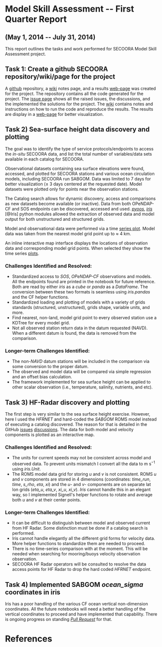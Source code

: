 # Model Skill Assessment -- First Quarter Report
## (May 1, 2014 -- July 31, 2014)

This report outlines the tasks and work performed for SECOORA Model
Skill Assessment project.

## Task 1: Create a github SECOORA repository/wiki/page for the project

A [github](https://github.com/ioos/secoora) repository, a [wiki](https://github.com/ioos/secoora/wiki) notes page, and a results [web-page](http://ocefpaf.github.io/secoora) was created for the project.
The repository contains all the code generated for the project.
The [issue page](https://github.com/ioos/secoora/issues) shows all the raised issues, the discussions, and the implemented the solutions for the project.
The [wiki](https://github.com/ioos/secoora/wiki) contains notes and instructions on how to run the code and reproduce the results.
The results are display in a [web-page](http://ocefpaf.github.io/secoora) for better visualization.


## Task 2) Sea-surface height data discovery and plotting

The goal was to identify the type of service protocols/endpoints to access the *in-situ* SECOORA data, and list the total number of variables/data sets available in each catalog for SECOORA.

Observational datasets containing sea surface elevations were found, accessed, and plotted for SECOORA stations and various ocean circulation models, including SECOORA run SABGOM.
Data was limited to 7 days for better visualization ($\pm$ 3 days centered at the requested date).
Model datasets were plotted only for points near the observation stations.

The Catalog search allows for dynamic discovery, access and comparisons as new datasets become available (or inactive).
Data from both OPeNDAP-CF and SOS endpoints can be discovered, accessed and used.
[*pyoos*](https://github.com/ioos/pyoos), [*iris*](http://scitools.org.uk/iris/) [@Iris] python modules allowed the extraction of observed data and model output for both unstructured and structured grids.

Model and observational data were performed via a time [series plot](http://ocefpaf.github.io/secoora/notebooks/inundation/2014-08-01/inundation_map.html).
Model data was taken from the nearest model grid point up to $\approx$ 4 km.

An inline interactive map interface displays the locations of observation data and corresponding model grid points.
When selected they show the time series [plots](http://ocefpaf.github.io/secoora/notebooks/inundation/2014-08-01/inundation_map.html).

### Challenges Identified and Resolved:

- Standardized access to *SOS*, *OPeNDAP-CF* observations and models.
  All the endpoints found are printed in the notebook for future reference.
  Both are read by either *iris* as a *cube* or *panda* as a *DataFrame*.
  The conversion between these two formats is seamless using *iris.pandas* and the CF helper functions.
- Standardized loading and plotting of models with a variety of grids standards (structured,  unstructured), grids shape, variable units, and more.
- Find nearest, non-land, model grid point to every observed station use a KDTree for every model grid.
- Not all observed station return data in the datum requested (NAVD).
  When a different datum is found, the data is removed from the comparison.

### Longer-term Challenges Identified:

- The non-*NAVD* datum stations will be included in the comparison via some conversion to the proper datum.
- The observed and model data will be compared via simple regression and an offset bias calculation.
- The framework implemented for sea surface height can be applied to other scalar observation (i.e., temperature, salinity, nutrients, and etc).

## Task 3) HF-Radar discovery and plotting

The first step is very similar to the sea surface height exercise.
However, here I used the *HFRNET* and hard-coded the *SABGOM* ROMS model instead of executing a catalog discovered.
The reason for that is detailed in the GitHub [issues](https://github.com/ioos/secoora/issues) [discussions](https://github.com/ioos/secoora/issues/9).
The data for both model and velocity components is plotted as an interactive map.

### Challenges Identified and Resolved:

- The units for current speeds may not be consistent across model and observed data.
  To prevent  units mismatch I convert all the data to m s$^{-1}$ using *iris.Unit*.
- The ROMS model data grid for storing *u* and *v* is not consistent.
  ROMS *u* and *v* components are stored in 4 dimensions (coordinates: *time_run*, *time*, *s_rho*, *eta*, *xi*) and the *u*- and *v*- components are on separate lat lon grids (*eta_u*, *eta_v*, *xi_u*, *xi_v*).
  *Iris* cannot handle this in an elegant way, so I implemented Signell's helper functions to rotate and average both *u* and *v* at their center points.

### Longer-term Challenges Identified:

- It can be difficult to distinguish between model and observed current from HF Radar.
  Some distinction must be done if a catalog search is performed.
- Iris cannot handle elegantly all the different grid forms for velocity data.
  More helper functions to standardize them are needed to proceed.
- There is no time-series comparison with at the moment.
  This will be needed when searching for mooring/buoys velocity observation observation.
- SECOORA HF Radar operators will be consulted to resolve the data access points for HF Radar to drop the hard coded *HFRNET* endpoint.

## Task 4) Implemented SABGOM *ocean_sigma* coordinates in iris

Iris has a poor handling of the various CF ocean vertical non-dimension coordinates.
All the future notebooks will need a better handling of the vertical coordinates to proceed and have implemented that capability.
There is ongoing progress on standing [*Pull Request*](https://github.com/SciTools/iris/pull/1166) for that.

# References
